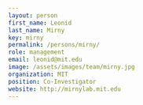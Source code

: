 ```yaml
---
layout: person
first_name: Leonid
last_name: Mirny
key: mirny
permalink: /persons/mirny/
role: management
email: leonid@mit.edu
image: /assets/images/team/mirny.jpg
organization: MIT
position: Co-Investigator
website: http://mirnylab.mit.edu
---
```

